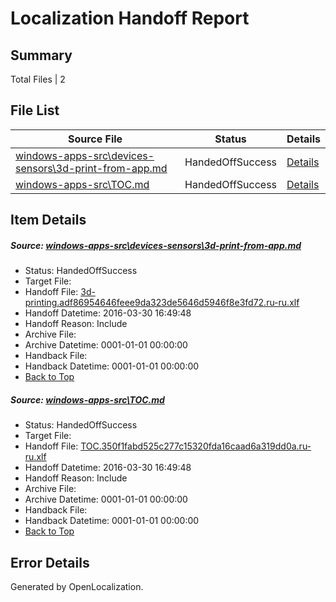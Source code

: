 # <a name='report-top'></a> Localization Handoff Report

## Summary
 Total Files | 2

## File List
 Source File | Status | Details 
 ----------- | ------ | ------- 
 [windows-apps-src\devices-sensors\3d-print-from-app.md](https://github.com/Microsoft/windows-apps/blob/9c235a689755da283034dc48109a307df4f5bf64/windows-apps-src/devices-sensors/3d-print-from-app.md) | HandedOffSuccess | [Details](#cff85c5a2446c6c16faba670ad43135a8be6afc71927)
 [windows-apps-src\TOC.md](https://github.com/Microsoft/windows-apps/blob/9c235a689755da283034dc48109a307df4f5bf64/windows-apps-src/TOC.md) | HandedOffSuccess | [Details](#f5e5e6c34dd40d43d690c5c819f3542e66583ff53602)

## Item Details
##### <a name='cff85c5a2446c6c16faba670ad43135a8be6afc71927'></a> Source: [windows-apps-src\devices-sensors\3d-print-from-app.md](https://github.com/Microsoft/windows-apps/blob/9c235a689755da283034dc48109a307df4f5bf64/windows-apps-src/devices-sensors/3d-print-from-app.md)
* Status: HandedOffSuccess
* Target File: 
* Handoff File: [3d-printing.adf86954646feee9da323de5646d5946f8e3fd72.ru-ru.xlf](https://github.com/Microsoft/WDG.handoff/blob/a6d153a34144d8b0236278157b0635f42e9d59b2/ol-handoff/Microsoft/windows-apps.ru-ru/master/3d-printing.adf86954646feee9da323de5646d5946f8e3fd72.ru-ru.xlf)
* Handoff Datetime: 2016-03-30 16:49:48
* Handoff Reason: Include
* Archive File: 
* Archive Datetime: 0001-01-01 00:00:00
* Handback File: 
* Handback Datetime: 0001-01-01 00:00:00
* [Back to Top](#report-top)

##### <a name='f5e5e6c34dd40d43d690c5c819f3542e66583ff53602'></a> Source: [windows-apps-src\TOC.md](https://github.com/Microsoft/windows-apps/blob/9c235a689755da283034dc48109a307df4f5bf64/windows-apps-src/TOC.md)
* Status: HandedOffSuccess
* Target File: 
* Handoff File: [TOC.350f1fabd525c277c15320fda16caad6a319dd0a.ru-ru.xlf](https://github.com/Microsoft/WDG.handoff/blob/a6d153a34144d8b0236278157b0635f42e9d59b2/ol-handoff/Microsoft/windows-apps.ru-ru/master/TOC.350f1fabd525c277c15320fda16caad6a319dd0a.ru-ru.xlf)
* Handoff Datetime: 2016-03-30 16:49:48
* Handoff Reason: Include
* Archive File: 
* Archive Datetime: 0001-01-01 00:00:00
* Handback File: 
* Handback Datetime: 0001-01-01 00:00:00
* [Back to Top](#report-top)


## Error Details

Generated by OpenLocalization.
